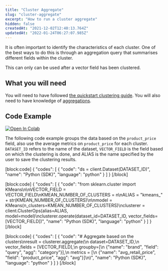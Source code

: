 ```yaml
---
title: "Cluster Aggregate"
slug: "cluster-aggregate"
excerpt: "How to run a cluster aggregate"
hidden: false
createdAt: "2021-12-02T12:40:13.764Z"
updatedAt: "2022-01-24T06:27:07.985Z"
---
```

It is often important to identify the characteristics of each cluster. One of the best ways to do this is through an aggregation query that summarises different fields within the cluster.

This can only can be used after a vector field has been clustered.

## What you will need
You will need to have followed [the quickstart clustering guide](doc:quickstart-clustering).
You will also need to have knowledge of [aggregations](doc:aggregations).

## Code Example
[![Open In Colab](https://colab.research.google.com/assets/colab-badge.svg)](https://colab.research.google.com/github/RelevanceAI/RelevanceAI-readme-docs/blob/v2.0.0/docs/clustering-features/clustering/_notebooks/RelevanceAI-ReadMe-Clustering-Aggregation.ipynb)

The following code example groups the data based on the `product_price` field, also use the average metrics on `product_price` for each cluster. `DATASET_ID` refers to the name of the dataset, `VECTOR_FIELD` is the field based on which the clustering is done, and ALIAS is the name specified by the user to save the clustering results.

[block:code]
{
  "codes": [
    {
      "code": "ds = client.Dataset(DATASET_ID)",
      "name": "Python (SDK)",
      "language": "python"
    }
  ]
}
[/block]

[block:code]
{
  "codes": [
    {
      "code": "from sklearn.cluster import KMeans\n\nVECTOR_FIELD = VECTOR_FIELD\nKMEAN_NUMBER_OF_CLUSTERS = n\nALIAS = \"kmeans_\" + str(KMEAN_NUMBER_OF_CLUSTERS)\n\nmodel = KMeans(n_clusters=KMEAN_NUMBER_OF_CLUSTERS)\nclusterer = client.ClusterOps(alias=ALIAS, model=model)\nclusterer.operate(dataset_id=DATASET_ID, vector_fields=[VECTOR_FIELD])",
      "name": "Python (SDK)",
      "language": "python"
    }
  ]
}
[/block]

[block:code]
{
  "codes": [
    {
      "code": "# Aggregate based on the clusters\nresult = clusterer.aggregate(\n    dataset=DATASET_ID,\n    vector_fields = [VECTOR_FIELD],\n    groupby=[\n      {\"name\": \"brand\", \"field\": \"query\", \"agg\": \"category\"}],\n    metrics = [\n      {\"name\": \"avg_retail_price\", \"field\": \"product_price\", \"agg\": \"avg\"}]\n)",
      "name": "Python (SDK)",
      "language": "python"
    }
  ]
}
[/block]

